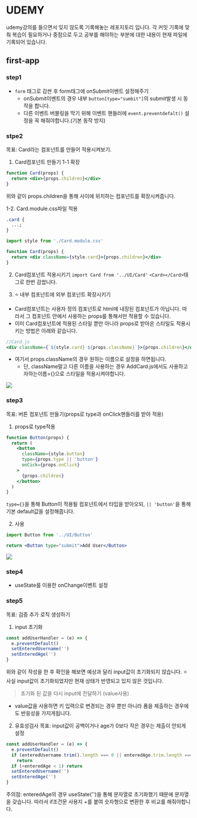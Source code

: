# UDEMY

udemy강의를 들으면서 잊지 않도록 기록해놓는 레포지토리 입니다.
각 커밋 기록에 맞춰 복습이 필요하거나 중점으로 두고 공부를 해야하는 부분에 대한 내용이 현재 파일에 기록되어 있습니다.

## first-app

### step1

- `form` 태그로 감싼 후 form태그에 onSubmit이벤트 설정해주기
  - onSubmit이벤트의 경우 내부 `button[type="sumbit"]`의 submit발생 시 동작을 합니다.
  - 다른 이벤트 버블링을 막기 위해 이벤트 핸들러에 `event.preventdefalt()` 설정을 꼭 해줘야합니다.(기본 동작 방지)

### stpe2

목표: Card라는 컴포넌트를 만들어 적용시켜보기.

1. Card컴포넌트 만들기
   1-1 확장

```jsx
function Card(props) {
  return <div>{props.children}</div>
}
```

위와 같이 props.children을 통해 <Card></Card> 사이에 위치하는 컴포넌트를 확장시켜줍니다.

1-2. Card.module.css파일 적용

```css
.card {
  ...;
}
```

```jsx
import style from './Card.module.css'

function Card(props) {
  return <div className={style.card}>{props.children}</div>
}
```

2. Card컴포넌트 적용시키기
   `import Card from '../UI/Card'` `<Card></Card>`태그로 한번 감쌉니다.

3. ⭐ 내부 컴포넌트에 외부 컴포넌트 확장시키기

- Card컴포넌트는 사용자 정의 컴포넌트로 html에 내장된 컴포넌트가 아닙니다. 따라서 그 컴포넌트 안에서 사용하는 props를 통해서만 적용할 수 있습니다.
- 이미 Card컴포넌트에 적용된 스타일 뿐만 아니라 props로 받아온 스타일도 적용시키는 방법은 아래와 같습니다.

```jsx
//Card.js
<div className={`${style.card} ${props.className}`}>{props.children}</div>
```

- 여기서 props.className의 경우 원하는 이름으로 설정을 하면됩니다.
  - 단, className말고 다른 이름을 사용하는 경우 AddCard.js에서도 사용하고자하는이름={}으로 스타일을 적용시켜야합니다.

![](https://velog.velcdn.com/images/0seo8/post/cb170208-75b3-425e-93d6-0fe10dc975bc/image.png)

### step3

목표: 버튼 컴포넌트 만들기(props로 type과 onClick핸들러를 받아 적용)

1. props로 type적용

```jsx
function Button(props) {
  return (
    <button
      className={style.button}
      type={props.type || 'button'}
      onCick={props.onClick}
    >
      {props.children}
    </button>
  )
}
```

`type={}`을 통해 Button이 적용될 컴포넌트에서 타입을 받아오되, `|| 'button'`을 통해 기본 default값을 설정해줍니다.

2. 사용

```jsx
import Button from '../UI/Button'

return <Button type="submit">Add User</Button>
```

![](https://velog.velcdn.com/images/0seo8/post/19eb5c5d-7f0f-452f-bb03-7c8f8ff78df3/image.png)

### step4

- useState를 이용한 onChange이벤트 설정

### step5

목표: 검증 추가 로직 생성하기

1. input 초기화

```jsx
const addUserHandler = (e) => {
  e.preventDefault()
  setEnteredUsername('')
  setEnteredAge('')
}
```

위와 같이 작성을 한 후 확인을 해보면 예상과 달리 input값이 초기화되지 않습니다.
⭐사실 input값이 초기화되었지만 현재 상태가 반영되고 있지 않은 것입니다.

> 초기화 된 값을 다시 input에 전달하기 (value사용)

- value값을 사용하면 키 입력으로 변경되는 경우 뿐만 아니라 폼을 제출하는 경우에도 반응성을 가지게됩니다.

2. 유효성검사
   목표: input값이 공백이거나 age가 0보다 작은 경우는 제출이 안되게 설정

```jsx
const addUserHandler = (e) => {
  e.preventDefault()
  if (enteredUsername.trim().length === 0 || enteredAge.trim.length === 0)
    return
  if (+enteredAge < 1) return
  setEnteredUsername('')
  setEnteredAge('')
}
```

주의점: enteredAge의 경우 useState('')을 통해 문자열로 초기화했기 때문에 문자열을 갖습니다. 따라서 if조건문 사용지 +를 붙여 숫자형으로 변환한 후 비교를 해줘야합니다.
